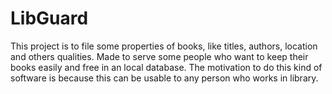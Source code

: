 # LibGuard


This project is to file some properties of books, like titles, authors, location and others qualities.
Made to serve some people who want to keep their books easily and free in an local database.
The motivation to do this kind of software is because this can be usable to any person who works in library.

